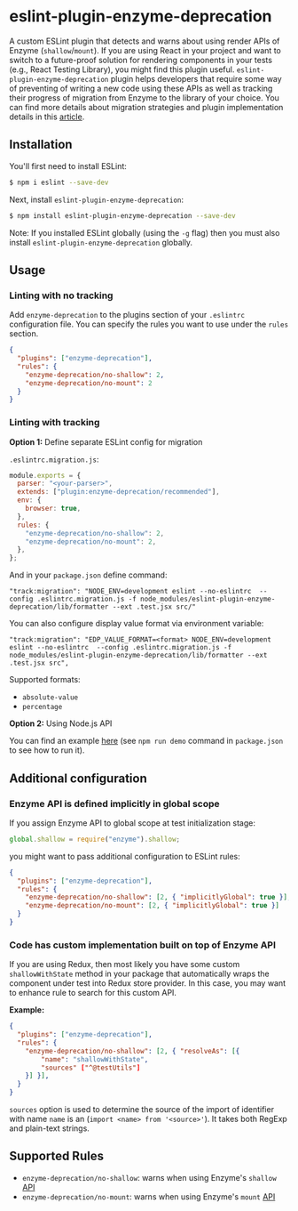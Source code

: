 # eslint-plugin-enzyme-deprecation

A custom ESLint plugin that detects and warns about using render APIs of Enzyme (`shallow`/`mount`). If you are using React in your project and want to switch to a future-proof solution for rendering components in your tests (e.g., React Testing Library), you might find this plugin useful. `eslint-plugin-enzyme-deprecation` plugin helps developers that require some way of preventing of writing a new code using these APIs as well as tracking their progress of migration from Enzyme to the library of your choice. You can find more details about migration strategies and plugin implementation details in this [article](https://thesametech.com/migrate-away-from-enzyme/).

## Installation

You'll first need to install ESLint:

```bash
$ npm i eslint --save-dev
```

Next, install `eslint-plugin-enzyme-deprecation`:

```bash
$ npm install eslint-plugin-enzyme-deprecation --save-dev
```

Note: If you installed ESLint globally (using the `-g` flag) then you must also install `eslint-plugin-enzyme-deprecation` globally.

## Usage

### Linting with no tracking

Add `enzyme-deprecation` to the plugins section of your `.eslintrc` configuration file. You can specify the rules you want to use under the `rules` section.

```json
{
  "plugins": ["enzyme-deprecation"],
  "rules": {
    "enzyme-deprecation/no-shallow": 2,
    "enzyme-deprecation/no-mount": 2
  }
}
```

### Linting with tracking

**Option 1:** Define separate ESLint config for migration

`.eslintrc.migration.js`:

```js
module.exports = {
  parser: "<your-parser>",
  extends: ["plugin:enzyme-deprecation/recommended"],
  env: {
    browser: true,
  },
  rules: {
    "enzyme-deprecation/no-shallow": 2,
    "enzyme-deprecation/no-mount": 2,
  },
};
```

And in your `package.json` define command:

```
"track:migration": "NODE_ENV=development eslint --no-eslintrc  --config .eslintrc.migration.js -f node_modules/eslint-plugin-enzyme-deprecation/lib/formatter --ext .test.jsx src/"
```

You can also configure display value format via environment variable:

```
"track:migration": "EDP_VALUE_FORMAT=<format> NODE_ENV=development eslint --no-eslintrc  --config .eslintrc.migration.js -f node_modules/eslint-plugin-enzyme-deprecation/lib/formatter --ext .test.jsx src",
```

Supported formats:

- `absolute-value`
- `percentage`

**Option 2:** Using Node.js API

You can find an example [here](https://github.com/sr-shifu/eslint-plugin-enzyme-deprecation/blob/main/examples/run.js) (see `npm run demo` command in `package.json` to see how to run it).

## Additional configuration

### Enzyme API is defined implicitly in global scope

If you assign Enzyme API to global scope at test initialization stage:

```js
global.shallow = require("enzyme").shallow;
```

you might want to pass additional configuration to ESLint rules:

```json
{
  "plugins": ["enzyme-deprecation"],
  "rules": {
    "enzyme-deprecation/no-shallow": [2, { "implicitlyGlobal": true }],
    "enzyme-deprecation/no-mount": [2, { "implicitlyGlobal": true }]
  }
}
```

### Code has custom implementation built on top of Enzyme API

If you are using Redux, then most likely you have some custom `shallowWithState` method in your package that automatically wraps  the component under test into Redux store provider. In this case, you may want to enhance rule to search for this custom API.

**Example:**

```json
{
  "plugins": ["enzyme-deprecation"],
  "rules": {
    "enzyme-deprecation/no-shallow": [2, { "resolveAs": [{
        "name": "shallowWithState",
        "sources" ["^@testUtils"]
    }] }],
  }
}
```

`sources` option is used to determine the source of the import of identifier with name `name` is an (`import <name> from '<source>'`). It takes both RegExp and plain-text strings.

## Supported Rules

- `enzyme-deprecation/no-shallow`: warns when using Enzyme's `shallow` [API](https://enzymejs.github.io/enzyme/docs/api/shallow.html)
- `enzyme-deprecation/no-mount`: warns when using Enzyme's `mount` [API](https://enzymejs.github.io/enzyme/docs/api/mount.html)
